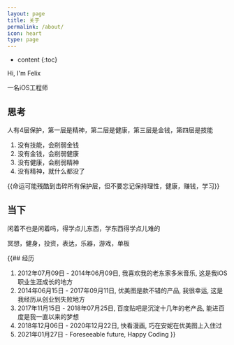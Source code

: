 ```yaml
---
layout: page
title: 关于
permalink: /about/
icon: heart
type: page
---
```


* content
{:toc}

Hi, I'm Felix

一名iOS工程师

## 思考

人有4层保护，第一层是精神，第二层是健康，第三层是金钱，第四层是技能

1. 没有技能，会削弱金钱
2. 没有金钱，会削弱健康
3. 没有健康，会削弱精神
4. 没有精神，就什么都没了

{{命运可能残酷到击碎所有保护层，但不要忘记保持理性，健康，赚钱，学习}}

## 当下

闲着不也是闲着吗，得学点儿东西，学东西得学点儿难的

冥想，健身，投资，表达，乐器，游戏，单板

{{## 经历

1. 2012年07月09日 - 2014年06月09日, 我喜欢我的老东家多米音乐, 这是我iOS职业生涯成长的地方
2. 2014年06月15日 - 2017年09月11日, 优美图是款不错的产品, 我很幸运, 这是我经历从创业到失败地方
3. 2017年11月15日 - 2018年07月25日, 百度贴吧是沉淀十几年的老产品, 能进百度是我一直以来的梦想
4. 2018年12月06日 - 2020年12月22日, 快看漫画, 巧在安妮在优美图上入住过
5. 2021年01月27日 - Foreseeable future, Happy Coding
}}